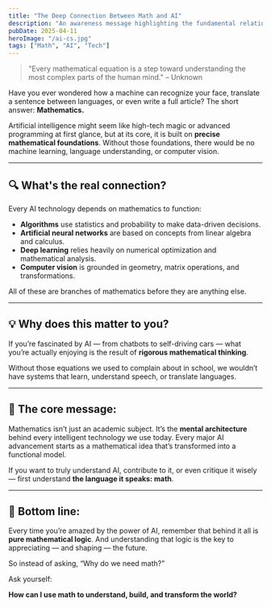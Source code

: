 ```yaml
---
title: "The Deep Connection Between Math and AI"
description: "An awareness message highlighting the fundamental relationship between mathematics and artificial intelligence."
pubDate: 2025-04-11
heroImage: "/ai-cs.jpg"
tags: ["Math", "AI", "Tech"]
---
```


> "Every mathematical equation is a step toward understanding the most complex parts of the human mind." – Unknown

Have you ever wondered how a machine can recognize your face, translate a sentence between languages, or even write a full article? The short answer: **Mathematics.**

Artificial intelligence might seem like high-tech magic or advanced programming at first glance, but at its core, it is built on **precise mathematical foundations**. Without those foundations, there would be no machine learning, language understanding, or computer vision.

---

## 🔍 What's the real connection?

Every AI technology depends on mathematics to function:

- **Algorithms** use statistics and probability to make data-driven decisions.
- **Artificial neural networks** are based on concepts from linear algebra and calculus.
- **Deep learning** relies heavily on numerical optimization and mathematical analysis.
- **Computer vision** is grounded in geometry, matrix operations, and transformations.

All of these are branches of mathematics before they are anything else.

---

## 💡 Why does this matter to you?

If you’re fascinated by AI — from chatbots to self-driving cars — what you’re actually enjoying is the result of **rigorous mathematical thinking**.

Without those equations we used to complain about in school, we wouldn’t have systems that learn, understand speech, or translate languages.

---

## 🧠 The core message:

Mathematics isn’t just an academic subject. It’s the **mental architecture** behind every intelligent technology we use today. Every major AI advancement starts as a mathematical idea that’s transformed into a functional model.

If you want to truly understand AI, contribute to it, or even critique it wisely — first understand **the language it speaks: math**.

---

## 🎯 Bottom line:

Every time you’re amazed by the power of AI, remember that behind it all is **pure mathematical logic**. And understanding that logic is the key to appreciating — and shaping — the future.

So instead of asking, “Why do we need math?”

Ask yourself:

**How can I use math to understand, build, and transform the world?**
